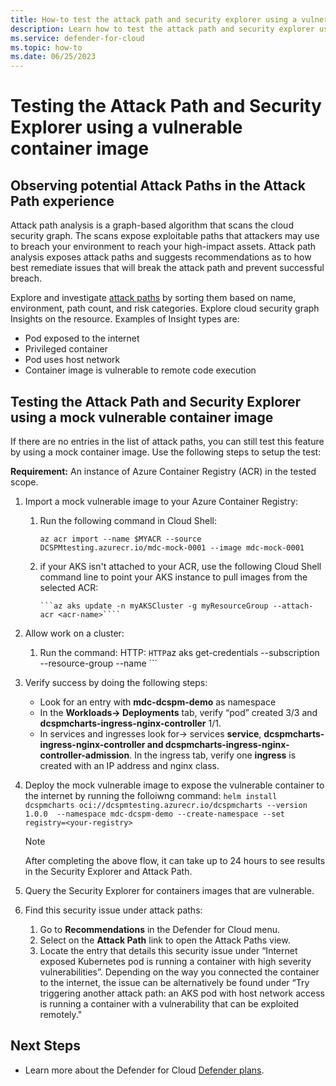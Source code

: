 ```yaml
---
title: How-to test the attack path and security explorer using a vulnerable container image 
description: Learn how to test the attack path and security explorer using a vulnerable container image
ms.service: defender-for-cloud
ms.topic: how-to
ms.date: 06/25/2023
---
```


# Testing the Attack Path and Security Explorer using a vulnerable container image

## Observing potential Attack Paths in the Attack Path experience

Attack path analysis is a graph-based algorithm that scans the cloud security graph. The scans expose exploitable paths that attackers may use to breach your environment to reach your high-impact assets. Attack path analysis exposes attack paths and suggests recommendations as to how best remediate issues that will break the attack path and prevent successful breach.

Explore and investigate [attack paths](how-to-manage-attack-path.md) by sorting them based on name, environment, path count, and risk categories. Explore cloud security graph Insights on the resource. Examples of Insight types are:

-	Pod exposed to the internet 
-	Privileged container 
-	Pod uses host network 
-	Container image is vulnerable to remote code execution

## Testing the Attack Path and Security Explorer using a mock vulnerable container image

If there are no entries in the list of attack paths, you can still test this feature by using a mock container image. Use the following steps to setup the test: 

**Requirement:** An instance of Azure Container Registry (ACR) in the tested scope.

1.	Import a mock vulnerable image to your Azure Container Registry:

    1.	Run the following command in Cloud Shell: 

        ```az acr import --name $MYACR --source DCSPMtesting.azurecr.io/mdc-mock-0001 --image mdc-mock-0001```
    1. if your AKS isn't attached to your ACR, use the following Cloud Shell command line to point your AKS instance to pull images from the selected ACR:
        ```
        ```az aks update -n myAKSCluster -g myResourceGroup --attach-acr <acr-name>````

1. Allow work on a cluster:
    
    1. Run the command: HTTP:
  ```HTTP```az aks get-credentials  --subscription <cluster-suid> --resource-group <your-rg> --name <your-cluster-name>```
    
1. Verify success by doing the following steps:

   - Look for an entry with **mdc-dcspm-demo** as namespace
   - In the **Workloads-> Deployments** tab, verify “pod” created 3/3 and **dcspmcharts-ingress-nginx-controller** 1/1.
   - In services and ingresses look for-> services **service**, **dcspmcharts-ingress-nginx-controller and dcspmcharts-ingress-nginx-controller-admission**. In the ingress tab, verify one **ingress** is created with an IP address and nginx class.

1. Deploy the mock vulnerable image to expose the vulnerable container to the internet by running the folloiwng command: ```helm install dcspmcharts oci://dcspmtesting.azurecr.io/dcspmcharts --version 1.0.0  --namespace mdc-dcspm-demo --create-namespace --set registry=<your-registry>```

    > [!NOTE]
    > After completing the above flow, it can take up to 24 hours to see results in the Security Explorer and Attack Path.

1. Query the Security Explorer for containers images that are vulnerable.
1. Find this security issue under attack paths:

    1.	Go to **Recommendations** in the Defender for Cloud menu.
    1.	Select on the **Attack Path** link to open the Attack Paths view.
    1.	Locate the entry that details this security issue under “Internet exposed Kubernetes pod is running a container with high severity vulnerabilities”. Depending on the way you connected the container to the internet, the issue can be alternatively be found under “Try triggering another attack path: an AKS pod with host network access is running a container with a vulnerability that can be exploited remotely." 

## Next Steps 

 - Learn more about the Defender for Cloud [Defender plans](defender-for-cloud-introduction.md#protect-cloud-workloads).
